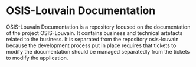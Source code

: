 # OSIS-Louvain Documentation

OSIS-Louvain Documentation is a repository focused on the documentation of the project OSIS-Louvain. It contains business and technical artefacts related to the business. It is separated from the repository osis-louvain because the development process put in place requires that tickets to modify the documentation should be managed separatedly from the tickets to modify the application.
